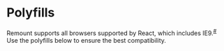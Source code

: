 # Polyfills

Remount supports all browsers supported by React, which includes IE9.<sup>[#](https://reactjs.org/docs/react-dom.html#browser-support)</sup> Use the polyfills below to ensure the best compatibility.

<!-- TODO: talk about what the webcomponentsjs polyfills are and why they're necessary -->

[@webcomponents/webcomponentsjs]: https://yarn.pm/@webcomponents/webcomponentsjs
